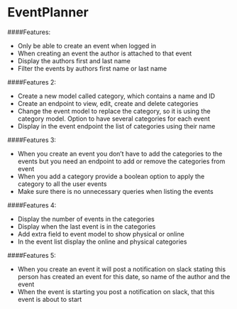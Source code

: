# EventPlanner

####Features:

- Only be able to create an event when logged in
- When creating an event the author is attached to that event 
- Display the authors first and last name
- Filter the events by authors first name or last name

####Features 2:

- Create a new model called category, which contains a name and ID
- Create an endpoint to view, edit, create and delete categories
- Change the event model to replace the category, so it is using the category model. Option to have several categories for each event
- Display in the event endpoint the list of categories using their name

####Features 3:

- When you create an event you don’t have to add the categories to the events but you need an endpoint to add or remove the categories from event
- When you add a category provide a boolean option to apply the category to all the user events
- Make sure there is no unnecessary queries when listing the events

####Features 4:

- Display the number of events in the categories
- Display when the last event is in the categories
- Add extra field to event model to show physical or online
- In the event list display the online and physical categories


####Features 5: 
- When you create an event it will post a notification on slack stating this person has created an event for this date, so name of the author and the event
- When the event is starting you post a notification on slack, that this event is about to start
